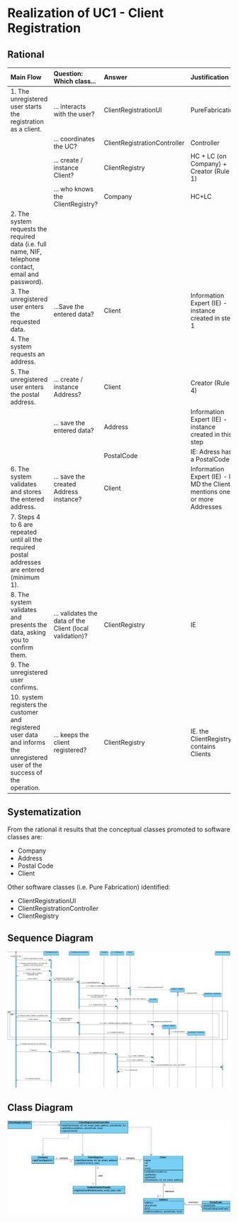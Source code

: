 # Realization of UC1 - Client Registration

## Rational

| Main Flow                                                                                        | Question: Which class...                                      | Answer                                       | Justification                                                                                                         |
|:-------------------------------------------------------------------------------------------------------|:------------------------------------------------------------|:-----------------------------------------------|:---------------------------------------------------------------------------------------------------------------------|
| 1. The unregistered user starts the registration as a client. | ... interacts with the user? | ClientRegistrationUI | PureFabrication |
|| ... coordinates the UC? | ClientRegistrationController | Controller|
|| ... create / instance Client? |ClientRegistry|HC + LC (on Company) + Creator (Rule 1) |  
|| ... who knows the ClientRegistry? |Company|HC+LC|
| 2. The system requests the required data (i.e. full name, NIF, telephone contact, email and password). | | ||
| 3. The unregistered user enters the requested data. |...Save the entered data? | Client | Information Expert (IE) - instance created in step 1 |                                  
| 4. The system requests an address.||||
| 5. The unregistered user enters the postal address. | ... create / instance Address? | Client | Creator (Rule 4) |
|| ... save the entered data? | Address | Information Expert (IE) - instance created in this step |
||| PostalCode | IE: Adress has a PostalCode |
| 6. The system validates and stores the entered address. | ... save the created Address instance? |Client | Information Expert (IE) - In MD the Client mentions one or more Addresses |
| 7. Steps 4 to 6 are repeated until all the required postal addresses are entered (minimum 1).||||
| 8. The system validates and presents the data, asking you to confirm them. | ... validates the data of the Client (local validation)? | ClientRegistry | IE|
| 9. The unregistered user confirms. ||||
| 10. system registers the customer and registered user data and informs the unregistered user of the success of the operation.|... keeps the client registered?|ClientRegistry|IE. the ClientRegistry contains Clients |

## Systematization ##

From the rational it results that the conceptual classes promoted to software classes are:

 * Company
 * Address
 * Postal Code
 * Client

Other software classes (i.e. Pure Fabrication) identified:

 * ClientRegistrationUI  
 * ClientRegistrationController
 * ClientRegistry

##	Sequence Diagram

![SD_UC1.png](SD_UC1.png)


##	Class Diagram

![CD_UC1.png](CD_UC1.png)

